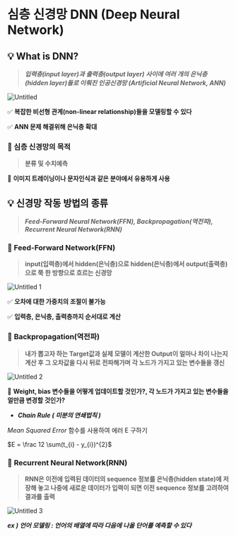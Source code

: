 # 심층 신경망 DNN (Deep Neural Network)

## 💡 What is DNN?

> ***입력층(input layer)과 출력층(output layer) 사이에 여러 개의 은닉층(hidden layer)들로 이뤄진 인공신경망 (Artificial Neural Network, ANN)***
> 

![Untitled](https://user-images.githubusercontent.com/63443366/149503693-b87c32e1-5ee0-43f9-b98a-293856fc7354.png)

✅ **복잡한 비선형 관계(non-linear relationship)들을 모델링할 수 있다**

✅ **ANN 문제 해결위해 은닉층 확대**

### 📌 심층 신경망의 목적

> **분류 및 수치예측**
> 

🌟 **이미지 트레이닝이나 문자인식과 같은 분야에서 유용하게 사용**

## 💡 신경망 작동 방법의 종류

> ***Feed-Forward Neural Network(FFN), Backpropagation(역전파), Recurrent Neural Network(RNN)***
> 

### 📌 Feed-Forward Network(FFN)

> **input(입력층)에서 hidden(은닉층)으로 hidden(은닉층)에서 output(출력층)으로 쭉 한 방향으로 흐르는 신경망**
> 

![Untitled 1](https://user-images.githubusercontent.com/63443366/149503731-9d027061-7ae2-4cde-a29e-0bb0f5d2e8de.png)

✅ **오차에 대한 가중치의 조절이 불가능**

✅ **입력층, 은닉층, 출력층까지 순서대로 계산**

### 📌 **Backpropagation(역전파)**

> **내가 뽑고자 하는 Target값과 실제 모델이 계산한 Output이 얼마나 차이 나는지 계산 후 그 오차값을 다시 뒤로 전파해가며 각 노드가 가지고 있는 변수들을 갱신**
> 

![Untitled 2](https://user-images.githubusercontent.com/63443366/149503775-7994c234-b016-4650-adb8-d014aa80449c.png)

🌟 **Weight, bias 변수들을 어떻게 업데이트할 것인가?, 각 노드가 가지고 있는 변수들을 얼만큼 변경할 것인가?**

- ***Chain Rule ( 미분의 연쇄법칙 )***

*Mean Squared Error* 함수를 사용하여 에러 E 구하기

$E = \frac 12 \sum(t_{i} - y_{i})^{2}$

### 📌 **Recurrent Neural Network(RNN)**

> **RNN은 이전에 입력된 데이터의 sequence 정보를 은닉층(hidden state)에 저장해 놓고 나중에 새로운 데이터가 입력이 되면 이전 sequence 정보를 고려하여 결과를 출력**
> 

![Untitled 3](https://user-images.githubusercontent.com/63443366/149503808-f47ee52e-c514-47aa-b16d-57c1b887e76b.png)

***ex ) 언어 모델링  : 언어의 배열에 따라 다음에 나올 단어를 예측할 수 있다***